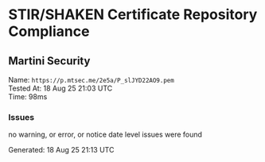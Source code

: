 # STIR/SHAKEN Certificate Repository Compliance

## Martini Security

Name: `https://p.mtsec.me/2e5a/P_slJYD22AO9.pem`\
Tested At: 18 Aug 25 21:03 UTC\
Time: 98ms

### Issues

no warning, or error, or notice date level issues were found

Generated: 18 Aug 25 21:13 UTC